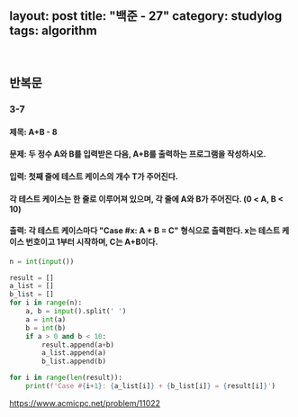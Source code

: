 ﻿
layout: post
title: "백준 - 27"
category: studylog
tags: algorithm
---

<br>

## 반복문

### 3-7

#### 제목: A+B - 8

#### 문제: 두 정수 A와 B를 입력받은 다음, A+B를 출력하는 프로그램을 작성하시오.

#### 입력: 첫째 줄에 테스트 케이스의 개수 T가 주어진다.

#### 각 테스트 케이스는 한 줄로 이루어져 있으며, 각 줄에 A와 B가 주어진다. (0 < A, B < 10)

#### 출력: 각 테스트 케이스마다 "Case #x: A + B = C" 형식으로 출력한다. x는 테스트 케이스 번호이고 1부터 시작하며, C는 A+B이다.

```python
n = int(input())

result = []
a_list = []
b_list = []
for i in range(n):
    a, b = input().split(' ')
    a = int(a)
    b = int(b)
    if a > 0 and b < 10:
        result.append(a+b)
        a_list.append(a)
        b_list.append(b)

for i in range(len(result)):
    print(f'Case #{i+1}: {a_list[i]} + {b_list[i]} = {result[i]}')
```

https://www.acmicpc.net/problem/11022